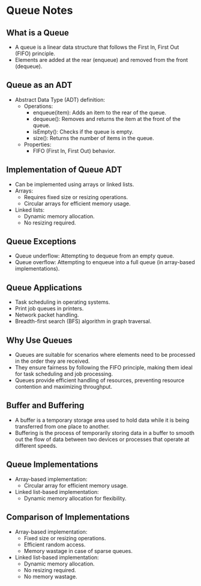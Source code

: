 # Queue Notes

## What is a Queue

- A queue is a linear data structure that follows the First In, First Out (FIFO) principle.
- Elements are added at the rear (enqueue) and removed from the front (dequeue).

## Queue as an ADT

- Abstract Data Type (ADT) definition:
  - Operations:
    - enqueue(item): Adds an item to the rear of the queue.
    - dequeue(): Removes and returns the item at the front of the queue.
    - isEmpty(): Checks if the queue is empty.
    - size(): Returns the number of items in the queue.
  - Properties:
    - FIFO (First In, First Out) behavior.

## Implementation of Queue ADT

- Can be implemented using arrays or linked lists.
- Arrays:
  - Requires fixed size or resizing operations.
  - Circular arrays for efficient memory usage.
- Linked lists:
  - Dynamic memory allocation.
  - No resizing required.

## Queue Exceptions

- Queue underflow: Attempting to dequeue from an empty queue.
- Queue overflow: Attempting to enqueue into a full queue (in array-based implementations).

## Queue Applications

- Task scheduling in operating systems.
- Print job queues in printers.
- Network packet handling.
- Breadth-first search (BFS) algorithm in graph traversal.

## Why Use Queues

- Queues are suitable for scenarios where elements need to be processed in the order they are received.
- They ensure fairness by following the FIFO principle, making them ideal for task scheduling and job processing.
- Queues provide efficient handling of resources, preventing resource contention and maximizing throughput.

## Buffer and Buffering

- A buffer is a temporary storage area used to hold data while it is being transferred from one place to another.
- Buffering is the process of temporarily storing data in a buffer to smooth out the flow of data between two devices or processes that operate at different speeds.

## Queue Implementations

- Array-based implementation:
  - Circular array for efficient memory usage.
- Linked list-based implementation:
  - Dynamic memory allocation for flexibility.

## Comparison of Implementations

- Array-based implementation:
  - Fixed size or resizing operations.
  - Efficient random access.
  - Memory wastage in case of sparse queues.
- Linked list-based implementation:
  - Dynamic memory allocation.
  - No resizing required.
  - No memory wastage.
